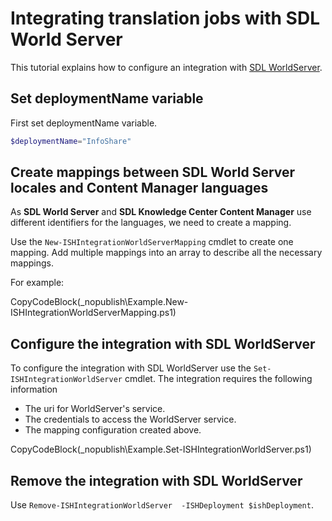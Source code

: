 ﻿# Integrating translation jobs with SDL World Server

This tutorial explains how to configure an integration with [SDL WorldServer](http://www.sdl.com/solution/language/translation-management/worldserver/).

## Set deploymentName variable
First set deploymentName variable.

```powershell
$deploymentName="InfoShare"
```

## Create mappings between SDL World Server locales and Content Manager languages

As **SDL World Server** and **SDL Knowledge Center Content Manager** use different identifiers for the languages, we need to create a mapping.

Use the `New-ISHIntegrationWorldServerMapping` cmdlet to create one mapping. 
Add multiple mappings into an array to describe all the necessary mappings. 

For example:

CopyCodeBlock(_nopublish\Example.New-ISHIntegrationWorldServerMapping.ps1)

## Configure the integration with SDL WorldServer

To configure the integration with SDL WorldServer use the `Set-ISHIntegrationWorldServer` cmdlet. 
The integration requires the following information

- The uri for WorldServer's service.
- The credentials to access the WorldServer service.
- The mapping configuration created above.

CopyCodeBlock(_nopublish\Example.Set-ISHIntegrationWorldServer.ps1)

## Remove the integration with SDL WorldServer

Use `Remove-ISHIntegrationWorldServer  -ISHDeployment $ishDeployment`.
